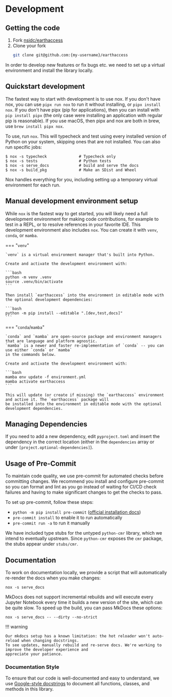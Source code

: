 # Development

## Getting the code

1. Fork [nsidc/earthaccess](https://github.com/nsidc/earthaccess/fork)
1. Clone your fork
   ```bash
   git clone git@github.com:{my-username}/earthaccess
   ```

In order to develop new features or fix bugs etc. we need to set up a virtual
environment and install the library locally.

## Quickstart development

The fastest way to start with development is to use nox. If you don't have nox,
you can use `pipx run nox` to run it without installing, or `pipx install nox`.
If you don't have pipx (pip for applications), then you can install with
`pip install pipx` (the only case were installing an application with regular
pip is reasonable). If you use macOS, then pipx and nox are both in brew, use
`brew install pipx nox`.

To use, run `nox`. This will typecheck and test using every installed version of
Python on your system, skipping ones that are not installed. You can also run
specific jobs:

```console
$ nox -s typecheck              # Typecheck only
$ nox -s tests                  # Python tests
$ nox -s serve_docs             # build and serve the docs
$ nox -s build_pkg              # Make an SDist and Wheel
```

Nox handles everything for you, including setting up a temporary virtual
environment for each run.

## Manual development environment setup

While `nox` is the fastest way to get started, you will likely need a full
development environment for making code contributions, for example to test in a
REPL, or to resolve references in your favorite IDE.  This development
environment also includes `nox`. You can create it with `venv`, `conda`, or `mamba`.

=== "`venv`"

    `venv` is a virtual environment manager that's built into Python.

    Create and activate the development environment with:

    ```bash
    python -m venv .venv
    source .venv/bin/activate
    ```

    Then install `earthaccess` into the environment in editable mode with the optional development dependencies:

    ```bash
    python -m pip install --editable ".[dev,test,docs]"
    ```


=== "`conda`/`mamba`"

    `conda` and `mamba` are open-source package and environment managers that are language and platform agnostic.
    `mamba` is a newer and faster re-implementation of `conda` -- you can use either `conda` or `mamba`
    in the commands below.

    Create and activate the development environment with:

    ```bash
    mamba env update -f environment.yml
    mamba activate earthaccess
    ```

    This will update (or create if missing) the `earthaccess` environment and active it. The `earthaccess` package will
    be installed into the environment in editable mode with the optional development dependencies.

## Managing Dependencies

If you need to add a new dependency, edit `pyproject.toml` and insert the
dependency in the correct location (either in the `dependencies` array or under
`[project.optional-dependencies]`).

## Usage of Pre-Commit

To maintain code quality, we use pre-commit for automated checks before committing changes. We recommend you install
and configure pre-commit so you can format and lint as you go instead of waiting for CI/CD check failures and
having to make significant changes to get the checks to pass.

To set up pre-commit, follow these steps:

- `python -m pip install pre-commit` ([official installation docs](https://pre-commit.com/#install))
- `pre-commit install` to enable it to run automatically
- `pre-commit run -a`  to run it manually

We have included type stubs for the untyped `python-cmr` library, which we intend to eventually upstream.
Since `python-cmr` exposes the `cmr` package, the stubs appear under `stubs/cmr`.


## Documentation

To work on documentation locally, we provide a script that will automatically re-render the docs when you make changes:

```
nox -s serve_docs
```

MkDocs does not support incremental rebuilds and will execute every Jupyter Notebook every time it builds a new
version of the site, which can be quite slow. To speed up the build, you can pass MkDocs these options:

```
nox -s serve_docs -- --dirty --no-strict
```

!!! warning

    Our mkdocs setup has a known limitation: the hot reloader won't auto-reload when changing docstrings.
    To see updates, manually rebuild and re-serve docs. We're working to improve the developer experience and
    appreciate your patience.

### Documentation Style

To ensure that our code is well-documented and easy to understand, we use [Google-style docstrings](https://sphinxcontrib-napoleon.readthedocs.io/en/latest/example_google.html) to document
all functions, classes, and methods in this library.
